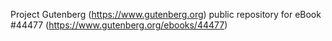 Project Gutenberg (https://www.gutenberg.org) public repository for eBook #44477 (https://www.gutenberg.org/ebooks/44477)

